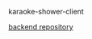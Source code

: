 karaoke-shower-client

[backend repository](https://github.com/karaoke-shower/karaoke-shower-backend)
